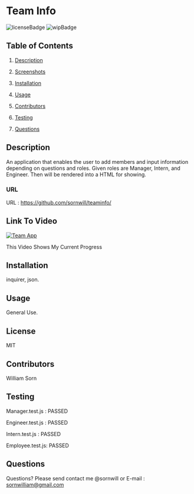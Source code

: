   
# Team Info
![licenseBadge](https://img.shields.io/badge/license-MIT-brightgreen)
![wipBadge](https://img.shields.io/badge/Work-InProgress-red)
## Table of Contents 
1. [Description](#description)

2. [Screenshots](#screenshots)

3. [Installation](#installation)

4. [Usage](#usage)

5. [Contributors](#contributors)

6. [Testing](#testing)

7. [Questions](#questions)

    
## Description 
An application that enables the user to add members and input information depending on questions and roles. Given roles are Manager, Intern, and Engineer. Then will be rendered into a HTML for showing.

### URL
URL : https://github.com/sornwill/teaminfo/

## Link To Video
[![Team App](http://img.youtube.com/vi/xQrdTrPwzUE/0.jpg)](http://www.youtube.com/watch?v=xQrdTrPwzUE "Team App")

This Video Shows My Current Progress
    
## Installation
inquirer, json. 
    
## Usage
General Use. 
    
## License
MIT 
    
## Contributors
William Sorn 
    
## Testing
Manager.test.js : PASSED

Engineer.test.js : PASSED

Intern.test.js : PASSED

Employee.test.js: PASSED  
      
## Questions
Questions? Please send contact me @sornwill or E-mail : sornwilliam@gmail.com
      
